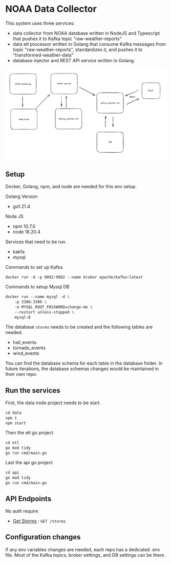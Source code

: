 # NOAA Data Collector

This system uses three services:
- data collector from NOAA database written in NodeJS and Typescript that pushes it to Kafka topic "raw-weather-reports"
- data etl processor written in Golang that consume Kafka messages from topic "raw-weather-reports", standardizes it, and pushes it to "transformed-weather-data"
- database injector and REST API service written in Golang.

![alt text](high-level-diagram.png "High Level")

## Setup
Docker, Golang, npm, and node are needed for this env setup. 

Golang Version
- go1.21.4

Node JS
- npm 10.7.0
- node 18.20.4

Services that need to be run.
- kakfa
- mysql

Commands to set up Kafka
```
docker run -d -p 9092:9092 --name broker apache/kafka:latest
```

Commands to setup Mysql DB
```
docker run --name mysql -d \
    -p 3306:3306 \
    -e MYSQL_ROOT_PASSWORD=change-me \
    --restart unless-stopped \
    mysql:8
```

The database `storms` needs to be created and the following tables are needed.
- hail_events
- tornado_events
- wind_events

You can find the database schema for each table in the database folder. In future iterations,
the database schemas changes would be maintained in their own repo. 

## Run the services

First, the data node project needs to be start. 
```
cd data
npm i
npm start
```

Then the etl go project
```
cd etl
go mod tidy
go run cmd/main.go
```

Last the api go project
```
cd api
go mod tidy
go run cmd/main.go
```

## API Endpoints
No auth require
* [Get Storms](storms.md) : `GET /storms`

## Configuration changes
If any env variables changes are needed, each repo has a dedicated .env file. Most of the Kafka
topics, broker settings, and DB settings can be there.